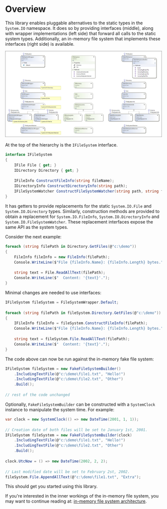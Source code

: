# Overview

This library enables pluggable alternatives to the static types in the `System.IO` namespace. It does so by providing interfaces (middle), along with wrapper implementations (left side) that forward all calls to the static system types. Additionally, an in-memory file system that implements these interfaces (right side) is available.

![Overview diagram](images/overview.png)

At the top of the hierarchy is the `IFileSystem` interface.

```csharp
interface IFileSystem
{
	IFile File { get; }
	IDirectory Directory { get; }

	IFileInfo ConstructFileInfo(string fileName);
	IDirectoryInfo ConstructDirectoryInfo(string path);
	IFileSystemWatcher ConstructFileSystemWatcher(string path, string filter);
}
```

It has getters to provide replacements for the static `System.IO.File` and `System.IO.Directory` types. Similarly, construction methods are provided to obtain a replacement for `System.IO.FileInfo`, `System.IO.DirectoryInfo` and `System.IO.FileSystemWatcher`. These replacement interfaces expose the same API as the system types.

Consider the next example:

```csharp
foreach (string filePath in Directory.GetFiles(@"c:\demo"))
{
    FileInfo fileInfo = new FileInfo(filePath);
    Console.WriteLine($"File {fileInfo.Name}: {fileInfo.Length} bytes.");

    string text = File.ReadAllText(filePath);
    Console.WriteLine($"  Content: '{text}'.");
}
```

Minimal changes are needed to use interfaces:

```csharp
IFileSystem fileSystem = FileSystemWrapper.Default;

foreach (string filePath in fileSystem.Directory.GetFiles(@"c:\demo"))
{
    IFileInfo fileInfo = fileSystem.ConstructFileInfo(filePath);
    Console.WriteLine($"File {fileInfo.Name}: {fileInfo.Length} bytes.");

    string text = fileSystem.File.ReadAllText(filePath);
    Console.WriteLine($"  Content: '{text}'.");
}
```

The code above can now be run against the in-memory fake file system:

```csharp
IFileSystem fileSystem = new FakeFileSystemBuilder()
    .IncludingTextFile(@"c:\demo\file1.txt", "Hello!")
    .IncludingTextFile(@"c:\demo\file2.txt", "Other")
    .Build();

// rest of the code unchanged
```

Optionally, `FakeFileSystemBuilder` can be constructed with a `SystemClock` instance to manipulate the system time. For example:

```csharp
var clock = new SystemClock(() => new DateTime(2001, 1, 1));

// Creation date of both files will be set to January 1st, 2001.
IFileSystem fileSystem = new FakeFileSystemBuilder(clock)
    .IncludingTextFile(@"c:\demo\file1.txt", "Hello!")
    .IncludingTextFile(@"c:\demo\file2.txt", "Other")
    .Build();

clock.UtcNow = () => new DateTime(2002, 2, 2);

// Last modified date will be set to February 2st, 2002.
fileSystem.File.AppendAllText(@"c:\demo\file1.txt", "Extra");
```

This should get you started using this library. 

If you're interested in the inner workings of the in-memory file system, you may want to continue reading at: [in-memory file system architecture](Architecture.md).
